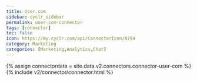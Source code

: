 ```yaml
---
title: User.com
sidebar: cyclr_sidebar
permalink: user-com-connector
tags: [connector]
toc: false
icon: https://my.cyclr.com/api/ConnectorIcon/8794
category: Marketing
categories: [Marketing,Analytics,Chat]
---
```

{% assign connectordata = site.data.v2.connectors.connector-user-com %}
{% include v2/connector/connector.html %}	